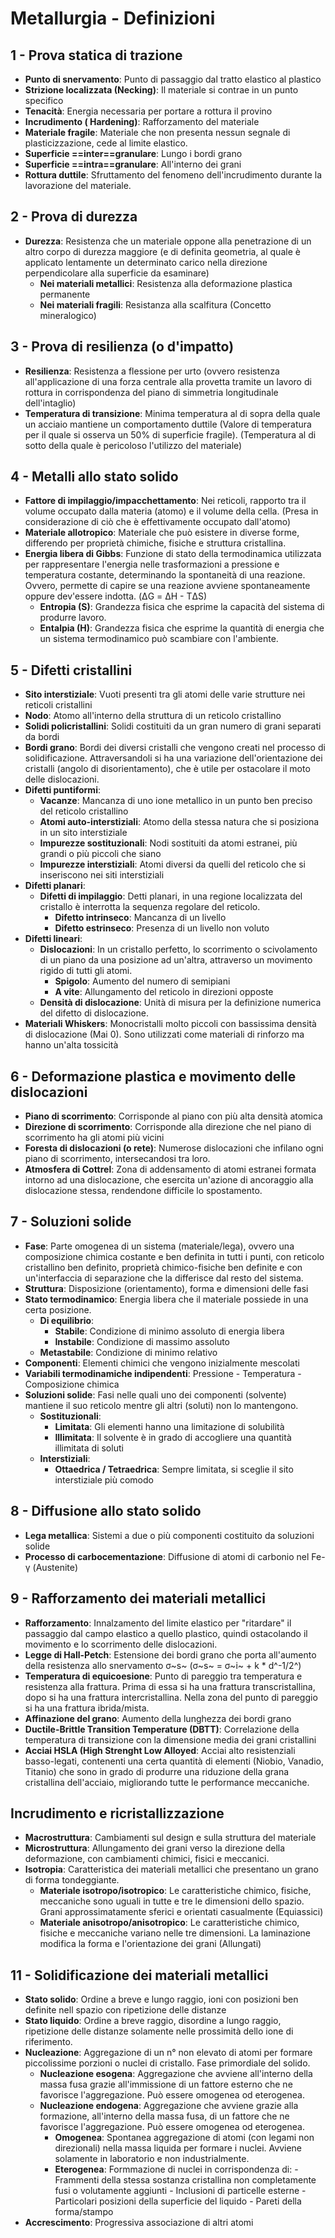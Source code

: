 #  Metallurgia - Definizioni
## 1 - Prova statica di trazione
- **Punto di snervamento**: Punto di passaggio dal tratto elastico al plastico
- **Strizione localizzata (Necking)**: Il materiale si contrae in un punto specifico 
- **Tenacità**: Energia necessaria per portare a rottura il provino
- **Incrudimento ( Hardening)**: Rafforzamento del materiale
- **Materiale fragile**: Materiale che non presenta nessun segnale di plasticizzazione, cede al limite elastico.
- **Superficie ==inter==granulare**: Lungo i bordi grano
- **Superficie ==intra==granulare**: All'interno dei grani
- **Rottura duttile**: Sfruttamento del fenomeno dell'incrudimento durante la lavorazione del materiale.
## 2 - Prova di durezza
- **Durezza**: Resistenza che un materiale oppone alla penetrazione di un altro corpo di durezza maggiore (e di definita geometria, al quale è applicato lentamente un determinato carico nella direzione perpendicolare alla superficie da esaminare)
	- **Nei materiali metallici**: Resistenza alla deformazione plastica permanente
	- **Nei materiali fragili**: Resistanza alla scalfitura (Concetto mineralogico)
## 3 - Prova di resilienza (o d'impatto)
- **Resilienza**: Resistenza a flessione per urto (ovvero resistenza all'applicazione di una forza centrale alla provetta tramite un lavoro di rottura in corrispondenza del piano di simmetria longitudinale dell'intaglio)
- **Temperatura di transizione**: Minima temperatura al di sopra della quale un acciaio mantiene un comportamento duttile (Valore di temperatura per il quale si osserva un 50% di superficie fragile). (Temperatura al di sotto della quale è pericoloso l'utilizzo del materiale)
## 4 - Metalli allo stato solido
- **Fattore di impilaggio/impacchettamento**: Nei reticoli, rapporto tra il volume occupato dalla materia (atomo) e il volume della cella. (Presa in considerazione di ciò che è effettivamente occupato dall'atomo)
- **Materiale allotropico**: Materiale che può esistere in diverse forme, differendo per proprietà chimiche, fisiche e struttura cristallina.
- **Energia libera di Gibbs**: Funzione di stato della termodinamica utilizzata per rappresentare l'energia nelle trasformazioni a pressione e temperatura costante, determinando la spontaneità di una reazione. Ovvero, permette di capire se una reazione avviene spontaneamente oppure dev'essere indotta. (ΔG = ΔH - TΔS)
	- **Entropia (S)**: Grandezza fisica che esprime la capacità del sistema di produrre lavoro.
	- **Entalpia (H)**: Grandezza fisica che esprime la quantità di energia che un sistema termodinamico può scambiare con l'ambiente.
## 5 - Difetti cristallini
- **Sito interstiziale**: Vuoti presenti tra gli atomi delle varie strutture nei reticoli cristallini
- **Nodo**: Atomo all'interno della struttura di un reticolo cristallino
- **Solidi policristallini**: Solidi costituiti da un gran numero di grani separati da bordi
- **Bordi grano**: Bordi dei diversi cristalli che vengono creati nel processo di solidificazione. Attraversandoli si ha una variazione dell'orientazione dei cristalli (angolo di disorientamento), che è utile per ostacolare il moto delle dislocazioni.
- **Difetti puntiformi**:
	- **Vacanze**: Mancanza di uno ione metallico in un punto ben preciso del reticolo cristallino
	- **Atomi auto-interstiziali**: Atomo della stessa natura che si posiziona in un sito interstiziale
	- **Impurezze sostituzionali**: Nodi sostituiti da atomi estranei, più grandi o più piccoli che siano
	- **Impurezze interstiziali**: Atomi diversi da quelli del reticolo che si inseriscono nei siti interstiziali
- **Difetti planari**:
	- **Difetti di impilaggio**: Detti planari, in una regione localizzata del cristallo è interrotta la sequenza regolare del reticolo.
		- **Difetto intrinseco**: Mancanza di un livello
		- **Difetto estrinseco**: Presenza di un livello non voluto 
- **Difetti lineari**: 
	- **Dislocazioni**: In un cristallo perfetto, lo scorrimento o scivolamento di un piano da una posizione ad un'altra, attraverso un movimento rigido di tutti gli atomi.
		- **Spigolo**: Aumento del numero di semipiani
		- **A vite**: Allungamento del reticolo in direzioni opposte
	- **Densità di dislocazione**: Unità di misura per la definizione numerica del difetto di dislocazione.
- **Materiali Whiskers**: Monocristalli molto piccoli con bassissima densità di dislocazione (Mai 0). Sono utilizzati come materiali di rinforzo ma hanno un'alta tossicità
## 6 - Deformazione plastica e movimento delle dislocazioni
- **Piano di scorrimento**: Corrisponde al piano con più alta densità atomica
- **Direzione di scorrimento**: Corrisponde alla direzione che nel piano di scorrimento ha gli atomi più vicini
- **Foresta di dislocazioni (o rete)**: Numerose dislocazioni che infilano ogni piano di scorrimento, intersecandosi tra loro.
- **Atmosfera di Cottrel**: Zona di addensamento di atomi estranei formata intorno ad una dislocazione, che esercita un'azione di ancoraggio alla dislocazione stessa, rendendone difficile lo spostamento. 
## 7 - Soluzioni solide
- **Fase**: Parte omogenea di un sistema (materiale/lega), ovvero una composizione chimica costante e ben definita in tutti i punti, con reticolo cristallino ben definito, proprietà chimico-fisiche ben definite e con un'interfaccia di separazione che la differisce dal resto del sistema.
- **Struttura**: Disposizione (orientamento), forma e dimensioni delle fasi
- **Stato termodinamico**: Energia libera che il materiale possiede in una certa posizione.
	- **Di equilibrio**: 
		- **Stabile**: Condizione di minimo assoluto di energia libera 
		- **Instabile**: Condizione di massimo assoluto
	- **Metastabile**: Condizione di minimo relativo
- **Componenti**: Elementi chimici che vengono inizialmente mescolati
- **Variabili termodinamiche indipendenti**: Pressione - Temperatura - Composizione chimica
- **Soluzioni solide**: Fasi nelle quali uno dei componenti (solvente) mantiene il suo reticolo mentre gli altri (soluti) non lo mantengono.
	- **Sostituzionali**: 
		- **Limitata**: Gli elementi hanno una limitazione di solubilità
		- **Illimitata**: Il solvente è in grado di accogliere una quantità illimitata di soluti
	-	**Interstiziali**:
		-	**Ottaedrica / Tetraedrica**: Sempre limitata, si sceglie il sito interstiziale più comodo
## 8 - Diffusione allo stato solido
- **Lega metallica**: Sistemi a due o più componenti costituito da soluzioni solide
- **Processo di carbocementazione**: Diffusione di atomi di carbonio nel Fe-γ (Austenite)
## 9 - Rafforzamento dei materiali metallici
- **Rafforzamento**: Innalzamento del limite elastico per "ritardare" il passaggio dal campo elastico a quello plastico, quindi ostacolando il movimento e lo scorrimento delle dislocazioni.
- **Legge di Hall-Petch**: Estensione dei bordi grano che porta all'aumento della resistenza allo snervamento σ~s~		(σ~s~ = σ~i~ + k * d^-1/2^)
- **Temperatura di equicoesione**: Punto di pareggio tra temperatura e resistenza alla frattura. Prima di essa si ha una frattura transcristallina, dopo si ha una frattura intercristallina. Nella zona del punto di pareggio si ha una frattura ibrida/mista.
- **Affinazione del grano**: Aumento della lunghezza dei bordi grano
- **Ductile-Brittle Transition Temperature (DBTT)**: Correlazione della temperatura di transizione con la dimensione media dei grani cristallini
- **Acciai HSLA (High Strenght Low Alloyed**: Acciai alto resistenziali basso-legati, contenenti una certa quantità di elementi (Niobio, Vanadio, Titanio) che sono in grado di produrre una riduzione della grana cristallina dell'acciaio, migliorando tutte le performance meccaniche.
## Incrudimento e ricristallizzazione
- **Macrostruttura**: Cambiamenti sul design e sulla struttura del materiale
- **Microstruttura**: Allungamento dei grani verso la direzione della deformazione, con cambiamenti chimici, fisici e meccanici.
- **Isotropia**: Caratteristica dei materiali metallici che presentano un grano di forma tondeggiante.
	- **Materiale isotropo/isotropico**: Le caratteristiche chimico, fisiche, meccaniche sono uguali in tutte e tre le dimensioni dello spazio.
	Grani approssimatamente sferici e orientati casualmente (Equiassici)
	- **Materiale anisotropo/anisotropico**: Le caratteristiche chimico, fisiche e meccaniche variano nelle tre dimensioni.
	La laminazione modifica la forma e l'orientazione dei grani (Allungati)
## 11 - Solidificazione dei materiali metallici
- **Stato solido**: Ordine a breve e lungo raggio, ioni con posizioni ben definite nell spazio con ripetizione delle distanze
- **Stato liquido**: Ordine a breve raggio, disordine a lungo raggio, ripetizione delle distanze solamente nelle prossimità dello ione di riferimento.
- **Nucleazione**: Aggregazione di un n° non elevato di atomi per formare piccolissime porzioni o nuclei di cristallo. Fase primordiale del solido. 
	- **Nucleazione esogena**: Aggregazione che avviene all'interno della massa fusa grazie all'immissione di un fattore esterno che ne favorisce l'aggregazione. Può essere omogenea od eterogenea.
	- **Nucleazione endogena**: Aggregazione che avviene grazie alla formazione, all'interno della massa fusa, di un fattore che ne favorisce l'aggregazione. Può essere omogenea od eterogenea.
		- **Omogenea**: Spontanea aggregazione di atomi (con legami non direzionali) nella massa liquida per formare i nuclei. Avviene solamente in laboratorio e non industrialmente.
		- **Eterogenea**: Formmazione di nuclei in corrispondenza di: 
				- Frammenti della stessa sostanza cristallina non completamente fusi o volutamente aggiunti
				- Inclusioni di particelle esterne
				- Particolari posizioni della superficie del liquido
				- Pareti della forma/stampo
- **Accrescimento**: Progressiva associazione di altri atomi
<!--stackedit_data:
eyJoaXN0b3J5IjpbLTE1MDQ0NzA5NzcsLTIwOTc5OTgyMDUsMT
k2OTcyNTI5XX0=
-->